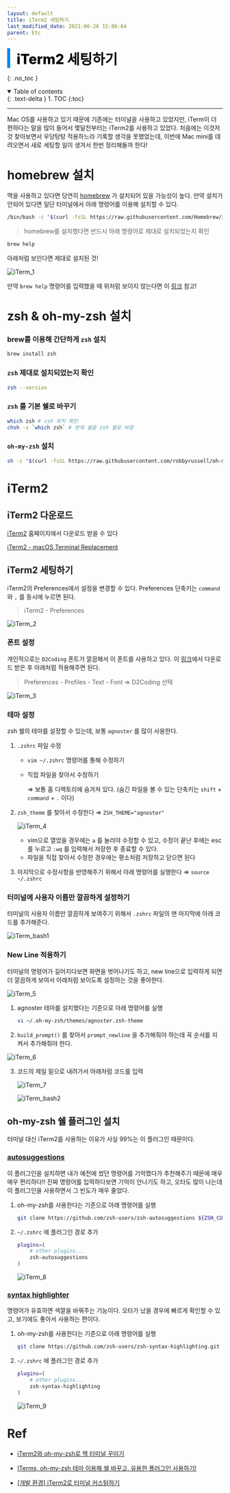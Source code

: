 ```yaml
---
layout: default
title: iTerm2 세팅하기
last_modified_date: 2021-06-26 15:06:64
parent: Etc
---
```


<div style="font-size:32px; font-weight: 800; border-left: 7px solid #0687f0; padding-left:15px !important; color:#000000; margin-bottom:15px;">iTerm2 세팅하기</div>

{: .no_toc }

<details open markdown="block">
  <summary>
    Table of contents
  </summary>
  {: .text-delta }
1. TOC
{:toc}
</details>

---

Mac OS를 사용하고 있기 때문에 기존에는 터미널을 사용하고 있었지만, iTerm이 더 편하다는 말을 많이 들어서 몇달전부터는 iTerm2를 사용하고 있었다. 처음에는 이것저것 찾아보면서 우당탕탕 적용하느라 기록할 생각을 못했었는데, 이번에 Mac mini를 데려오면서 새로 세팅할 일이 생겨서 한번 정리해둘까 한다!

# homebrew 설치

맥을 사용하고 있다면 당연히 [homebrew](https://brew.sh/index_ko) 가 설치되어 있을 가능성이 높다. 만약 설치가 안되어 있다면 일단 터미널에서 아래 명령어를 이용해 설치할 수 있다.

```bash
/bin/bash -c "$(curl -fsSL https://raw.githubusercontent.com/Homebrew/install/HEAD/install.sh)"
```

> homebrew를 설치했다면 반드시 아래 명령어로 제대로 설치되었는지 확인

```bash
brew help
```

아래처럼 보인다면 제대로 설치된 것!

![iTerm_1](/assets/images/etc/iTerm_1.png)

만약 `brew help` 명령어를 입력했을 때 위처럼 보이지 않는다면 이 [링크](https://velog.io/@dev_halo/M1-Mac-Home-brew%EB%A5%BC-%EC%84%A4%EC%B9%98%ED%95%B4%EB%B3%B4%EC%9E%90) 참고!

# zsh & oh-my-zsh 설치

### brew를 이용해 간단하게 `zsh` 설치

```bash
brew install zsh
```

### `zsh` 제대로 설치되었는지 확인

```bash
zsh --version
```

### `zsh` 를 기본 쉘로 바꾸기

```bash
which zsh # zsh 위치 확인
chsh -s `which zsh` # 현재 쉘을 zsh 쉘로 바꿈
```

### `oh-my-zsh` 설치

```bash
sh -c "$(curl -fsSL https://raw.githubusercontent.com/robbyrussell/oh-my-zsh/master/tools/install.sh)"
```

# iTerm2

## iTerm2 다운로드

[iTerm2](https://iterm2.com/) 홈페이지에서 다운로드 받을 수 있다

[iTerm2 - macOS Terminal Replacement](https://iterm2.com/)

## iTerm2 세팅하기

iTerm2의 Preferences에서 설정을 변경할 수 있다. Preferences 단축키는 `command` 와 `,` 를 동시에 누르면 된다.

> iTerm2 - Preferences

![iTerm_2](/assets/images/etc/iTerm_2.png)

### 폰트 설정

개인적으로는 `D2Coding` 폰트가 깔끔해서 이 폰트를 사용하고 있다. 이 [링크](https://github.com/naver/d2codingfont/releases/tag/VER1.3.2)에서 다운로드 받은 후 아래처럼 적용해주면 된다.

> Preferences - Profiles - Text - Font ⇒ D2Coding 선택

![iTerm_3](/assets/images/etc/iTerm_3.png)

### 테마 설정

zsh 쉘의 테마를 설정할 수 있는데, 보통 `agnoster` 를 많이 사용한다.

1. `.zshrc` 파일 수정

   - `vim ~/.zshrc` 명령어를 통해 수정하기
   - 직접 파일을 찾아서 수정하기

     ⇒ 보통 홈 디렉토리에 숨겨져 있다. (숨긴 파일을 볼 수 있는 단축키는 `shift` + `command` + `.` 이다)

2. `zsh_theme` 를 찾아서 수정한다 ⇒ `ZSH_THEME="agnoster"`

   ![iTerm_4](/assets/images/etc/iTerm_4.png)

   - vim으로 열었을 경우에는 `a` 를 눌러야 수정할 수 있고, 수정이 끝난 후에는 esc를 누르고 `:wq` 를 입력해서 저장한 후 종료할 수 있다.
   - 파일을 직접 찾아서 수정한 경우에는 평소처럼 저장하고 닫으면 된다

3. 마지막으로 수정사항을 반영해주기 위해서 아래 명령어를 실행한다 ⇒ `source ~/.zshrc`

### 터미널에 사용자 이름만 깔끔하게 설정하기

터미널의 사용자 이름만 깔끔하게 보여주기 위해서 `.zshrc` 파일의 맨 마지막에 아래 코드를 추가해준다.

![iTerm_bash1](/assets/images/etc/iTerm_bash1.png)

### New Line 적용하기

터미널의 명령어가 길어지다보면 화면을 벗어나기도 하고, new line으로 입력하게 되면 더 깔끔하게 보여서 아래처럼 보이도록 설정하는 것을 좋아한다.

![iTerm_5](/assets/images/etc/iTerm_5.png)

1. agnoster 테마를 설치했다는 기준으로 아래 명령어를 실행

   ```bash
   vi ~/.oh-my-zsh/themes/agnoster.zsh-theme
   ```

2. `build_prompt()` 를 찾아서 `prompt_newline` 을 추가해줘야 하는데 꼭 순서를 지켜서 추가해줘야 한다.

![iTerm_6](/assets/images/etc/iTerm_6.png)

3. 코드의 제일 밑으로 내려가서 아래처럼 코드를 입력

   ![iTerm_7](/assets/images/etc/iTerm_7.png)

   ![iTerm_bash2](/assets/images/etc/iTerm_bash2.png)

## oh-my-zsh 쉘 플러그인 설치

터미널 대신 iTerm2를 사용하는 이유가 사실 99%는 이 플러그인 때문이다.

### [autosuggestions](https://github.com/zsh-users/zsh-autosuggestions)

이 플러그인을 설치하면 내가 예전에 썼던 명령어를 기억했다가 추천해주기 때문에 매우 매우 편리하다!! 진짜 명령어를 입력하다보면 기억이 안나기도 하고, 오타도 많이 나는데 이 플러그인을 사용하면서 그 빈도가 매우 줄었다.

1. oh-my-zsh를 사용한다는 기준으로 아래 명령어를 실행

   ```bash
   git clone https://github.com/zsh-users/zsh-autosuggestions ${ZSH_CUSTOM:-~/.oh-my-zsh/custom}/plugins/zsh-autosuggestions
   ```

2. `~/.zshrc` 에 플러그인 경로 추가

   ```bash
   plugins=(
       # other plugins...
       zsh-autosuggestions
   )
   ```

   ![iTerm_8](/assets/images/etc/iTerm_8.png)

### [syntax highlighter](https://github.com/zsh-users/zsh-syntax-highlighting)

명령어가 유효하면 색깔을 바꿔주는 기능이다. 오타가 났을 경우에 빠르게 확인할 수 있고, 보기에도 좋아서 사용하는 편이다.

1. oh-my-zsh를 사용한다는 기준으로 아래 명령어를 실행

   ```bash
   git clone https://github.com/zsh-users/zsh-syntax-highlighting.git ${ZSH_CUSTOM:-~/.oh-my-zsh/custom}/plugins/zsh-syntax-highlighting
   ```

2. `~/.zshrc` 에 플러그인 경로 추가

   ```bash
   plugins=(
       # other plugins...
       zsh-syntax-highlighting
   )
   ```

   ![iTerm_9](/assets/images/etc/iTerm_9.png)

# Ref

- [iTerm2와 oh-my-zsh로 맥 터미널 꾸미기](https://medium.com/@taegeon/iterm2%EC%99%80-oh-my-zsh%EB%A1%9C-%EB%A7%A5-%ED%84%B0%EB%AF%B8%EB%84%90-%EA%BE%B8%EB%AF%B8%EA%B8%B0-80029f73be90)

- [ITerms, oh-my-zsh 테마 이용해 쉘 바꾸고, 유용한 플러그인 사용하기!](http://heetop.blogspot.com/2017/10/oh-my-zsh_12.html)

- [[개발 환경] iTerm2로 터미널 커스텀하기](https://ooeunz.tistory.com/21)
